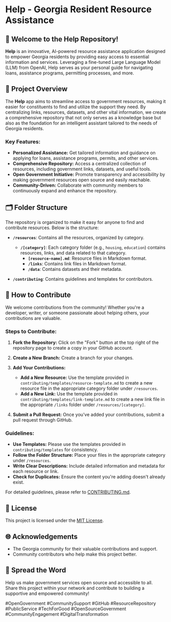# Help - Georgia Resident Resource Assistance

## 🚀 Welcome to the Help Repository!

**Help** is an innovative, AI-powered resource assistance application designed to empower Georgia residents by providing easy access to essential information and services. Leveraging a fine-tuned Large Language Model (LLM) from OpenAI, Help serves as your personal guide for navigating loans, assistance programs, permitting processes, and more.

## 🌟 Project Overview

The **Help** app aims to streamline access to government resources, making it easier for constituents to find and utilize the support they need. By centralizing links, resources, datasets, and other vital information, we create a comprehensive repository that not only serves as a knowledge base but also as the foundation for an intelligent assistant tailored to the needs of Georgia residents.

### Key Features:

- **Personalized Assistance:** Get tailored information and guidance on applying for loans, assistance programs, permits, and other services.
- **Comprehensive Repository:** Access a centralized collection of resources, including government links, datasets, and useful tools.
- **Open Government Initiative:** Promote transparency and accessibility by making government resources open source and easily reachable.
- **Community-Driven:** Collaborate with community members to continuously expand and enhance the repository.

## 🗂️ Folder Structure

The repository is organized to make it easy for anyone to find and contribute resources. Below is the structure:

- **`/resources`**: Contains all the resources, organized by category.
  - **`/[category]`**: Each category folder (e.g., `housing`, `education`) contains resources, links, and data related to that category.
    - **`[resource-name].md`**: Resource files in Markdown format.
    - **`/links`**: Contains link files in Markdown format.
    - **`/data`**: Contains datasets and their metadata.

- **`/contributing`**: Contains guidelines and templates for contributors.

## 🤝 How to Contribute

We welcome contributions from the community! Whether you're a developer, writer, or someone passionate about helping others, your contributions are valuable.

### Steps to Contribute:

1. **Fork the Repository:** Click on the "Fork" button at the top right of the repository page to create a copy in your GitHub account.

2. **Create a New Branch:** Create a branch for your changes.

3. **Add Your Contributions:**

   - **Add a New Resource:** Use the template provided in `contributing/templates/resource-template.md` to create a new resource file in the appropriate category folder under `/resources`.
   - **Add a New Link:** Use the template provided in `contributing/templates/link-template.md` to create a new link file in the appropriate `/links` folder under `/resources/[category]`.

4. **Submit a Pull Request:** Once you’ve added your contributions, submit a pull request through GitHub.

### Guidelines:

- **Use Templates:** Please use the templates provided in `contributing/templates` for consistency.
- **Follow the Folder Structure:** Place your files in the appropriate category under `/resources`.
- **Write Clear Descriptions:** Include detailed information and metadata for each resource or link.
- **Check for Duplicates:** Ensure the content you're adding doesn't already exist.

For detailed guidelines, please refer to [CONTRIBUTING.md](contributing/CONTRIBUTING.md).

## 📄 License

This project is licensed under the [MIT License](LICENSE).

## 🌐 Acknowledgements

- The Georgia community for their valuable contributions and support.
- Community contributors who help make this project better.

## 📢 Spread the Word

Help us make government services open source and accessible to all. Share this project within your network and contribute to building a supportive and empowered community!

#OpenGovernment #CommunitySupport #GitHub #ResourceRepository #PublicService #TechForGood #OpenSourceGovernment #CommunityEngagement #DigitalTransformation
